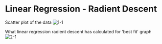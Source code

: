 # Linear Regression - Radient Descent
Scatter plot of the data
![1-1](https://user-images.githubusercontent.com/13907836/45902579-b8095500-bd9b-11e8-8ab5-983b187ed7fb.png)

What linear regression radient descent has calculated for 'best fit' graph
![2-1](https://user-images.githubusercontent.com/13907836/45902581-b9d31880-bd9b-11e8-8694-1fc2ef15890f.png)

